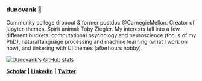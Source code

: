 ### dunovank 🐻

Community college dropout & former postdoc @CarnegieMellon. Creator of jupyter-themes. Spirit animal: Toby Ziegler. My interests fall into a few different buckets: computational psychology and neuroscience (focus of my PhD), natural language processing and machine learning (what I work on now), and tinkering with UI themes (afterhours hobby). 

[![Dunovank's GitHub stats](https://github-readme-stats.vercel.app/api?username=dunovank)](https://github.com/dunovank)

[**Scholar**](https://scholar.google.com/citations?user=o-MJbsUAAAAJ&hl=en) **|**
[**LinkedIn**](https://www.linkedin.com/in/dunovank/) **|**
[**Twitter**](https://twitter.com/dunovank)


<!--
**dunovank/dunovank** is a ✨ _special_ ✨ repository because its `README.md` (this file) appears on your GitHub profile.

Here are some ideas to get you started:

- 🔭 I’m currently working on ...
- 🌱 I’m currently learning ...
- 👯 I’m looking to collaborate on ...
- 🤔 I’m looking for help with ...
- 💬 Ask me about ...
- 📫 How to reach me: ...
- 😄 Pronouns: ...
- ⚡ Fun fact: ...
-->
